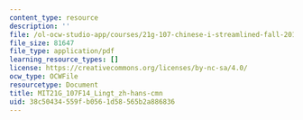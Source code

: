 ```yaml
---
content_type: resource
description: ''
file: /ol-ocw-studio-app/courses/21g-107-chinese-i-streamlined-fall-2014/38c50434559fb0561d58565b2a886836_MIT21G_107F14_Lingt_zh-hans-cmn.pdf
file_size: 81647
file_type: application/pdf
learning_resource_types: []
license: https://creativecommons.org/licenses/by-nc-sa/4.0/
ocw_type: OCWFile
resourcetype: Document
title: MIT21G_107F14_Lingt_zh-hans-cmn
uid: 38c50434-559f-b056-1d58-565b2a886836
---
```

